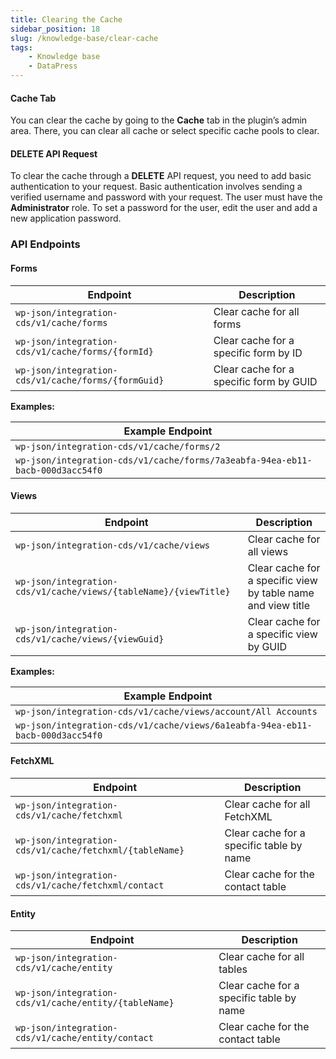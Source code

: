 ```yaml
---
title: Clearing the Cache
sidebar_position: 18
slug: /knowledge-base/clear-cache
tags:
    - Knowledge base
    - DataPress
---
```


#### Cache Tab

You can clear the cache by going to the **Cache** tab in the plugin’s admin area. There, you can clear all cache or select specific cache pools to clear.

#### DELETE API Request

To clear the cache through a **DELETE** API request, you need to add basic authentication to your request. Basic authentication involves sending a verified username and password with your request. The user must have the **Administrator** role. To set a password for the user, edit the user and add a new application password.

### API Endpoints

#### Forms

| Endpoint                                      | Description                        |
|-----------------------------------------------|------------------------------------|
| `wp-json/integration-cds/v1/cache/forms`      | Clear cache for all forms          |
| `wp-json/integration-cds/v1/cache/forms/{formId}` | Clear cache for a specific form by ID |
| `wp-json/integration-cds/v1/cache/forms/{formGuid}` | Clear cache for a specific form by GUID |

**Examples:**

| Example Endpoint                                      |
|-------------------------------------------------------|
| `wp-json/integration-cds/v1/cache/forms/2`            |
| `wp-json/integration-cds/v1/cache/forms/7a3eabfa-94ea-eb11-bacb-000d3acc54f0` |

#### Views

| Endpoint                                              | Description                        |
|-------------------------------------------------------|------------------------------------|
| `wp-json/integration-cds/v1/cache/views`              | Clear cache for all views          |
| `wp-json/integration-cds/v1/cache/views/{tableName}/{viewTitle}` | Clear cache for a specific view by table name and view title |
| `wp-json/integration-cds/v1/cache/views/{viewGuid}`   | Clear cache for a specific view by GUID |

**Examples:**

| Example Endpoint                                      |
|-------------------------------------------------------|
| `wp-json/integration-cds/v1/cache/views/account/All Accounts` |
| `wp-json/integration-cds/v1/cache/views/6a1eabfa-94ea-eb11-bacb-000d3acc54f0` |

#### FetchXML

| Endpoint                                              | Description                        |
|-------------------------------------------------------|------------------------------------|
| `wp-json/integration-cds/v1/cache/fetchxml`           | Clear cache for all FetchXML       |
| `wp-json/integration-cds/v1/cache/fetchxml/{tableName}` | Clear cache for a specific table by name |
| `wp-json/integration-cds/v1/cache/fetchxml/contact`   | Clear cache for the contact table  |

#### Entity

| Endpoint                                              | Description                        |
|-------------------------------------------------------|------------------------------------|
| `wp-json/integration-cds/v1/cache/entity`             | Clear cache for all tables         |
| `wp-json/integration-cds/v1/cache/entity/{tableName}` | Clear cache for a specific table by name |
| `wp-json/integration-cds/v1/cache/entity/contact`     | Clear cache for the contact table  |